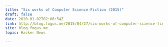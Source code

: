 ```yaml
---
title: "Six works of Computer Science-Fiction (2015)"
draft: false
date: 2020-01-02T02:06:54Z
link: http://blog.fogus.me/2015/04/27/six-works-of-computer-science-fiction/?utm_medium=RSS&utm_source=hune
site: blog.fogus.me
topic: Hacker News  

---
```


